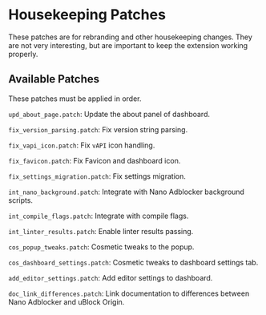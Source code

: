 # Housekeeping Patches

These patches are for rebranding and other housekeeping changes. They are not
very interesting, but are important to keep the extension working properly.

## Available Patches

These patches must be applied in order.

`upd_about_page.patch`: Update the about panel of dashboard.

`fix_version_parsing.patch`: Fix version string parsing.

`fix_vapi_icon.patch`: Fix `vAPI` icon handling.

`fix_favicon.patch`: Fix Favicon and dashboard icon.

`fix_settings_migration.patch`: Fix settings migration.

`int_nano_background.patch`: Integrate with Nano Adblocker background scripts.

`int_compile_flags.patch`: Integrate with compile flags.

`int_linter_results.patch`: Enable linter results passing.

`cos_popup_tweaks.patch`: Cosmetic tweaks to the popup.

`cos_dashboard_settings.patch`: Cosmetic tweaks to dashboard settings tab.

`add_editor_settings.patch`: Add editor settings to dashboard.

`doc_link_differences.patch`: Link documentation to differences between Nano
Adblocker and uBlock Origin.
